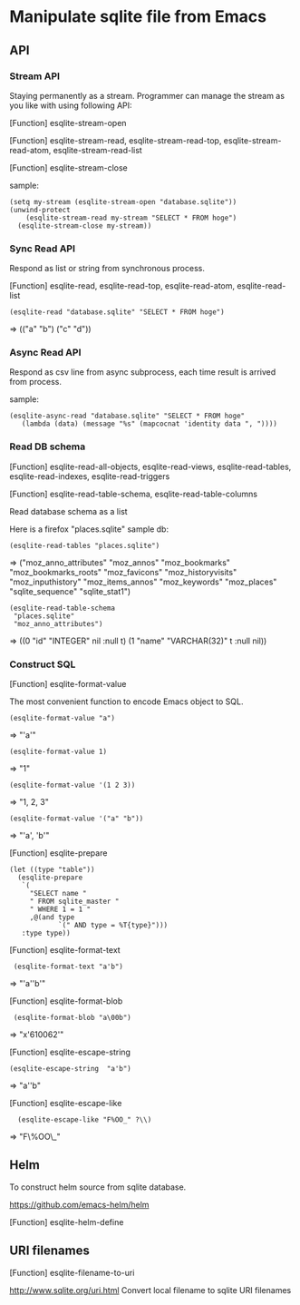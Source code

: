 Manipulate sqlite file from Emacs
=================================

## API

### Stream API

Staying permanently as a stream. Programmer can manage the stream as you like with using following API:

[Function] esqlite-stream-open

[Function] esqlite-stream-read, esqlite-stream-read-top, esqlite-stream-read-atom, esqlite-stream-read-list

[Function] esqlite-stream-close

sample:

    (setq my-stream (esqlite-stream-open "database.sqlite"))
    (unwind-protect
        (esqlite-stream-read my-stream "SELECT * FROM hoge")
      (esqlite-stream-close my-stream))

### Sync Read API

Respond as list or string from synchronous process.

[Function] esqlite-read, esqlite-read-top, esqlite-read-atom, esqlite-read-list

    (esqlite-read "database.sqlite" "SELECT * FROM hoge")

=>  (("a" "b") ("c" "d"))

### Async Read API

Respond as csv line from async subprocess, each time result is arrived from process.

sample:

    (esqlite-async-read "database.sqlite" "SELECT * FROM hoge"
	   (lambda (data) (message "%s" (mapcocnat 'identity data ", "))))

### Read DB schema

[Function] esqlite-read-all-objects, esqlite-read-views, esqlite-read-tables, esqlite-read-indexes, esqlite-read-triggers

[Function] esqlite-read-table-schema, esqlite-read-table-columns

Read database schema as a list

Here is a firefox "places.sqlite" sample db:

    (esqlite-read-tables "places.sqlite")

  => ("moz_anno_attributes" "moz_annos" "moz_bookmarks" "moz_bookmarks_roots" "moz_favicons" "moz_historyvisits" "moz_inputhistory" "moz_items_annos" "moz_keywords" "moz_places" "sqlite_sequence" "sqlite_stat1")

    (esqlite-read-table-schema
     "places.sqlite"
     "moz_anno_attributes")

  => ((0 "id" "INTEGER" nil :null t) (1 "name" "VARCHAR(32)" t :null nil))

### Construct SQL

[Function] esqlite-format-value

  The most convenient function to encode Emacs object to SQL.

    (esqlite-format-value "a")

   => "'a'"

    (esqlite-format-value 1)

   => "1"

    (esqlite-format-value '(1 2 3))

   => "1, 2, 3"

    (esqlite-format-value '("a" "b"))

   => "'a', 'b'"

[Function] esqlite-prepare

    (let ((type "table"))
      (esqlite-prepare
       `(
         "SELECT name "
         " FROM sqlite_master "
         " WHERE 1 = 1 "
         ,@(and type
                `(" AND type = %T{type}")))
       :type type))

[Function] esqlite-format-text

     (esqlite-format-text "a'b")

  => "'a''b'"

[Function] esqlite-format-blob

     (esqlite-format-blob "a\00b")

  => "x'610062'"

[Function] esqlite-escape-string

    (esqlite-escape-string  "a'b")

  => "a''b"

[Function] esqlite-escape-like

      (esqlite-escape-like "F%OO_" ?\\)

  => "F\\%OO\\_"

## Helm

To construct helm source from sqlite database.

https://github.com/emacs-helm/helm

[Function] esqlite-helm-define


## URI filenames

[Function] esqlite-filename-to-uri

http://www.sqlite.org/uri.html
Convert local filename to sqlite URI filenames
